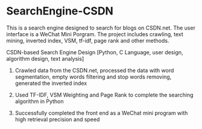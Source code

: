 # SearchEngine-CSDN
This is a search engine designed to search for blogs on CSDN.net. The user interface is a WeChat Mini Porgram. The project includes crawling, text mining, inverted index, VSM, tf-idf, page rank and other methods.

CSDN-based Search Engine Design     [Python, C Language, user design, algorithm design, text analysis] 

1. Crawled data from the CSDN.net, processed the data with word segmentation, empty words filtering and stop words removing, generated the inverted index 

2. Used TF-IDF, VSM Weighting and Page Rank to complete the searching algorithm in Python  

3. Successfully completed the front end as a WeChat mini program with high retrieval precision and speed 

